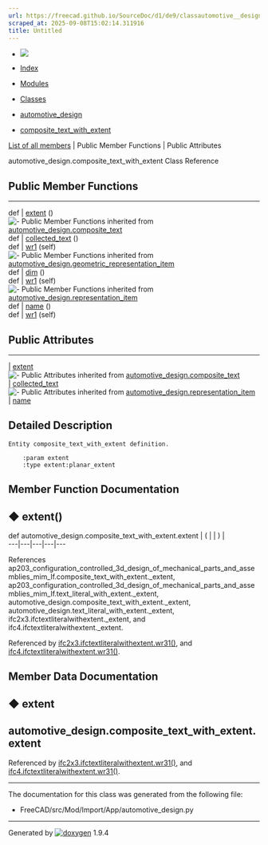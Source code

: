 ```yaml
---
url: https://freecad.github.io/SourceDoc/d1/de9/classautomotive__design_1_1composite__text__with__extent.html
scraped_at: 2025-09-08T15:02:14.311916
title: Untitled
---
```


  * [ ![](https://www.freecad.org/svg/logo-freecad.svg) ](https://freecadweb.org "FreeCAD")
  * [Index](../../index.html "Index")
  * [Modules](../../modules.html "Modules list")
  * [Classes](../../annotated.html "Annotated list")

  * [automotive_design](../../d4/ddf/namespaceautomotive__design.html)
  * [composite_text_with_extent](../../d1/de9/classautomotive__design_1_1composite__text__with__extent.html)

[List of all members](../../de/dc1/classautomotive__design_1_1composite__text__with__extent-members.html) | Public Member Functions | Public Attributes

automotive_design.composite_text_with_extent Class Reference

##  Public Member Functions  
  
---  
def | [extent](../../d1/de9/classautomotive__design_1_1composite__text__with__extent.html#aa6c804e3d5d090eb3c9ccc6f43accf1f) ()  
![-](../../closed.png) Public Member Functions inherited from
[automotive_design.composite_text](../../d4/d42/classautomotive__design_1_1composite__text.html)  
def | [collected_text](../../d4/d42/classautomotive__design_1_1composite__text.html#af98bc4307003b34366e47c6baee95a53) ()  
def | [wr1](../../d4/d42/classautomotive__design_1_1composite__text.html#a644b013e9804e041aae4d71c018b8775) (self)  
![-](../../closed.png) Public Member Functions inherited from
[automotive_design.geometric_representation_item](../../de/d5e/classautomotive__design_1_1geometric__representation__item.html)  
def | [dim](../../de/d5e/classautomotive__design_1_1geometric__representation__item.html#aef245618450610e88788dcaea46ad742) ()  
def | [wr1](../../de/d5e/classautomotive__design_1_1geometric__representation__item.html#a9677d2be5fc5c7c8ccb6819380198bbc) (self)  
![-](../../closed.png) Public Member Functions inherited from
[automotive_design.representation_item](../../d3/d20/classautomotive__design_1_1representation__item.html)  
def | [name](../../d3/d20/classautomotive__design_1_1representation__item.html#a33b5812d92aa0d107b4fd4274c17b9d9) ()  
def | [wr1](../../d3/d20/classautomotive__design_1_1representation__item.html#af350c19fc5e5763d4991494a99d979ed) (self)  
  
##  Public Attributes  
  
---  
|
[extent](../../d1/de9/classautomotive__design_1_1composite__text__with__extent.html#a88da273d4d7b468515fe169890159b27)  
![-](../../closed.png) Public Attributes inherited from
[automotive_design.composite_text](../../d4/d42/classautomotive__design_1_1composite__text.html)  
|
[collected_text](../../d4/d42/classautomotive__design_1_1composite__text.html#a8394643b3ae1eb6456f4fd1bb08b5ee1)  
![-](../../closed.png) Public Attributes inherited from
[automotive_design.representation_item](../../d3/d20/classautomotive__design_1_1representation__item.html)  
|
[name](../../d3/d20/classautomotive__design_1_1representation__item.html#a3d48fe912053adaf5f187b606fa81c87)  
  
## Detailed Description

    
    
    Entity composite_text_with_extent definition.
    
        :param extent
        :type extent:planar_extent

## Member Function Documentation

## ◆ extent()

def automotive_design.composite_text_with_extent.extent  | ( | | ) |   
---|---|---|---|---  
  
References
ap203_configuration_controlled_3d_design_of_mechanical_parts_and_assemblies_mim_lf.composite_text_with_extent._extent,
ap203_configuration_controlled_3d_design_of_mechanical_parts_and_assemblies_mim_lf.text_literal_with_extent._extent,
automotive_design.composite_text_with_extent._extent,
automotive_design.text_literal_with_extent._extent,
ifc2x3.ifctextliteralwithextent._extent, and
ifc4.ifctextliteralwithextent._extent.

Referenced by
[ifc2x3.ifctextliteralwithextent.wr31()](../../d2/d43/classifc2x3_1_1ifctextliteralwithextent.html#a9dfaf071245e0d0591b4ef4664d972cb),
and
[ifc4.ifctextliteralwithextent.wr31()](../../d1/de3/classifc4_1_1ifctextliteralwithextent.html#ac94fea7f9b37e2a5bb40b5e322e11de5).

## Member Data Documentation

## ◆ extent

automotive_design.composite_text_with_extent.extent  
---  
  
Referenced by
[ifc2x3.ifctextliteralwithextent.wr31()](../../d2/d43/classifc2x3_1_1ifctextliteralwithextent.html#a9dfaf071245e0d0591b4ef4664d972cb),
and
[ifc4.ifctextliteralwithextent.wr31()](../../d1/de3/classifc4_1_1ifctextliteralwithextent.html#ac94fea7f9b37e2a5bb40b5e322e11de5).

* * *

The documentation for this class was generated from the following file:

  * FreeCAD/src/Mod/Import/App/automotive_design.py

* * *

Generated by
[![doxygen](../../doxygen.svg)](https://www.doxygen.org/index.html) 1.9.4

